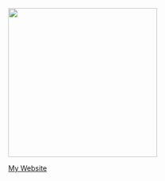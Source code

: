 <img src="https://github.com/gocrazygh/gocrazygh/blob/main/warmcoffee.gif" width="300"/>

[My Website](https://gocrazygh.github.io/gocrazygh)
